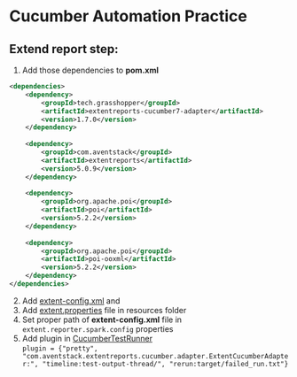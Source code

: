 # Cucumber Automation Practice

## Extend report step:

1. Add those dependencies to **pom.xml**
```xml
<dependencies>
    <dependency>
        <groupId>tech.grasshopper</groupId>
        <artifactId>extentreports-cucumber7-adapter</artifactId>
        <version>1.7.0</version>
    </dependency>
   
    <dependency>
        <groupId>com.aventstack</groupId>
        <artifactId>extentreports</artifactId>
        <version>5.0.9</version>
    </dependency>
   
    <dependency>
        <groupId>org.apache.poi</groupId>
        <artifactId>poi</artifactId>
        <version>5.2.2</version>
    </dependency>
   
    <dependency>
        <groupId>org.apache.poi</groupId>
        <artifactId>poi-ooxml</artifactId>
        <version>5.2.2</version>
    </dependency>
</dependencies>
```

2. Add [extent-config.xml](https://github.com/sakib-75/Cucumber-Automation-Practice/blob/main/src/main/resources/extent-config.xml) and
3. Add [extent.properties](https://github.com/sakib-75/Cucumber-Automation-Practice/blob/main/src/main/resources/extent.properties) file in resources folder
4. Set proper path of **extent-config.xml** file in `extent.reporter.spark.config` properties
5. Add plugin in [CucumberTestRunner](https://github.com/sakib-75/Cucumber-Automation-Practice/blob/main/src/test/java/test_runner/CucumberTestRunner.java) </br>
   `plugin = {"pretty", "com.aventstack.extentreports.cucumber.adapter.ExtentCucumberAdapter:",
   "timeline:test-output-thread/", "rerun:target/failed_run.txt"}`